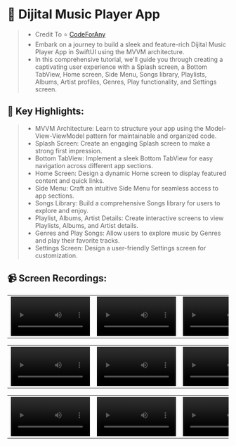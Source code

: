 # 🎡 Dijital Music Player App
> * Credit To ⭐️ [CodeForAny](https://www.youtube.com/playlist?list=PLzcRC7PA0xWTRhFuIAY6ZdUP62X0DdttE)
> * Embark on a journey to build a sleek and feature-rich Dijital Music Player App in SwiftUI using the MVVM architecture.
> * In this comprehensive tutorial, we'll guide you through creating a captivating user experience with a Splash screen, a Bottom TabView, Home screen, Side Menu, Songs library, Playlists, Albums, Artist profiles, Genres, Play functionality, and Settings screen.

## 🚀 Key Highlights:
> * MVVM Architecture: Learn to structure your app using the Model-View-ViewModel pattern for maintainable and organized code.
> * Splash Screen: Create an engaging Splash screen to make a strong first impression.
> * Bottom TabView: Implement a sleek Bottom TabView for easy navigation across different app sections.
> * Home Screen: Design a dynamic Home screen to display featured content and quick links.
> * Side Menu: Craft an intuitive Side Menu for seamless access to app sections.
> * Songs Library: Build a comprehensive Songs library for users to explore and enjoy.
> * Playlist, Albums, Artist Details: Create interactive screens to view Playlists, Albums, and Artist details.
> * Genres and Play Songs: Allow users to explore music by Genres and play their favorite tracks.
> * Settings Screen: Design a user-friendly Settings screen for customization.

## 📹 Screen Recordings:
| | | |
| :-: | :-: | :-: |
<video src='https://github.com/enesozmus/MyGithubAssets/assets/94680591/067baa82-e788-4efd-a77b-10e2c5a38d09' width=180/> | <video src='https://github.com/enesozmus/MyGithubAssets/assets/94680591/e7298aa1-b43c-4151-a350-d8ee346e12ef' width=180/> | <video src='https://github.com/enesozmus/MyGithubAssets/assets/94680591/1d5ad98f-5cd9-451b-ba13-5a0da3212540' width=180/>

| | | |
| :-: | :-: | :-: |
<video src='https://github.com/enesozmus/MyGithubAssets/assets/94680591/dce4bbff-274a-48ce-a5dd-78dbe2ba831c' width=180/> | <video src='https://github.com/enesozmus/MyGithubAssets/assets/94680591/22653595-bda9-4514-9252-62b67f609ab0' width=180/> | <video src='https://github.com/enesozmus/MyGithubAssets/assets/94680591/6a11d8e3-d722-4c96-9dc5-3f6cdd700a42' width=180/>

| | | |
| :-: | :-: | :-: |
<video src='https://github.com/enesozmus/MyGithubAssets/assets/94680591/be0138af-b1b6-4a5b-87d1-58e0f7d2eb69' width=180/> | <video src='https://github.com/enesozmus/MyGithubAssets/assets/94680591/b16ac33b-d6a9-4aaf-bd87-81bf6a115251' width=180/> | <video src='' width=180/>
